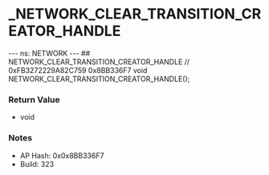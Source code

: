 # _NETWORK_CLEAR_TRANSITION_CREATOR_HANDLE

--- ns: NETWORK --- ## NETWORK_CLEAR_TRANSITION_CREATOR_HANDLE  // 0xFB3272229A82C759 0x8BB336F7 void NETWORK_CLEAR_TRANSITION_CREATOR_HANDLE();

### Return Value
* void

### Notes
* AP Hash: 0x0x8BB336F7
* Build: 323


